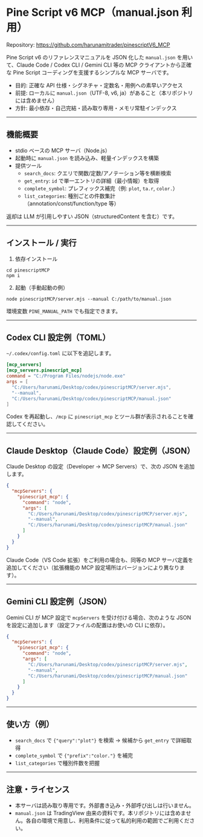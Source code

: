 # Pine Script v6 MCP（manual.json 利用）

Repository: https://github.com/harunamitrader/pinescriptV6_MCP

Pine Script v6 のリファレンスマニュアルを JSON 化した `manual.json` を用いて、Claude Code / Codex CLI / Gemini CLI 等の MCP クライアントから正確な Pine Script コーディングを支援するシンプルな MCP サーバです。

- 目的: 正確な API 仕様・シグネチャ・定数名・用例への素早いアクセス
- 前提: ローカルに `manual.json`（UTF-8, v6, ja）があること（本リポジトリには含めません）
- 方針: 最小依存・自己完結・読み取り専用・メモリ常駐インデックス

---

## 機能概要

- stdio ベースの MCP サーバ（Node.js）
- 起動時に `manual.json` を読み込み、軽量インデックスを構築
- 提供ツール
  - `search_docs`: クエリで関数/定数/アノテーション等を横断検索
  - `get_entry`: `id` で単一エントリの詳細（最小情報）を取得
  - `complete_symbol`: プレフィックス補完（例: `plot`, `ta.r`, `color.`）
  - `list_categories`: 種別ごとの件数集計（annotation/const/function/type 等）

返却は LLM が引用しやすい JSON（structuredContent を含む）です。

---

## インストール / 実行

1) 依存インストール

```
cd pinescriptMCP
npm i
```

2) 起動（手動起動の例）

```
node pinescriptMCP/server.mjs --manual C:/path/to/manual.json
```

環境変数 `PINE_MANUAL_PATH` でも指定できます。

---

## Codex CLI 設定例（TOML）

`~/.codex/config.toml` に以下を追記します。

```toml
[mcp_servers]
[mcp_servers.pinescript_mcp]
command = "C:/Program Files/nodejs/node.exe"
args = [
  "C:/Users/harunami/Desktop/codex/pinescriptMCP/server.mjs",
  "--manual",
  "C:/Users/harunami/Desktop/codex/pinescriptMCP/manual.json"
]
```

Codex を再起動し、`/mcp` に `pinescript_mcp` とツール群が表示されることを確認してください。

---

## Claude Desktop（Claude Code）設定例（JSON）

Claude Desktop の設定（Developer → MCP Servers）で、次の JSON を追加します。

```json
{
  "mcpServers": {
    "pinescript_mcp": {
      "command": "node",
      "args": [
        "C:/Users/harunami/Desktop/codex/pinescriptMCP/server.mjs",
        "--manual",
        "C:/Users/harunami/Desktop/codex/pinescriptMCP/manual.json"
      ]
    }
  }
}
```

Claude Code（VS Code 拡張）をご利用の場合も、同等の MCP サーバ定義を追加してください（拡張機能の MCP 設定場所はバージョンにより異なります）。

---

## Gemini CLI 設定例（JSON）

Gemini CLI が MCP 設定で `mcpServers` を受け付ける場合、次のような JSON を設定に追加します（設定ファイルの配置はお使いの CLI に依存）。

```json
{
  "mcpServers": {
    "pinescript_mcp": {
      "command": "node",
      "args": [
        "C:/Users/harunami/Desktop/codex/pinescriptMCP/server.mjs",
        "--manual",
        "C:/Users/harunami/Desktop/codex/pinescriptMCP/manual.json"
      ]
    }
  }
}
```

---

## 使い方（例）

- `search_docs` で `{"query":"plot"}` を検索 → 候補から `get_entry` で詳細取得
- `complete_symbol` で `{"prefix":"color."}` を補完
- `list_categories` で種別件数を把握

---

## 注意・ライセンス

- 本サーバは読み取り専用です。外部書き込み・外部呼び出しは行いません。
- `manual.json` は TradingView 由来の資料です。本リポジトリには含めません。各自の環境で用意し、利用条件に従って私的利用の範囲でご利用ください。
